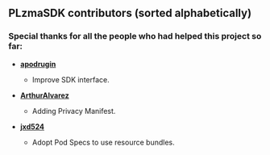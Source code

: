 ## PLzmaSDK contributors (sorted alphabetically)
### Special thanks for all the people who had helped this project so far:

* **[apodrugin](https://github.com/apodrugin)**
  * Improve SDK interface.


* **[ArthurAlvarez](https://github.com/ArthurAlvarez)**
  * Adding Privacy Manifest.


* **[jxd524](https://github.com/jxd524)**
  * Adopt Pod Specs to use resource bundles.

